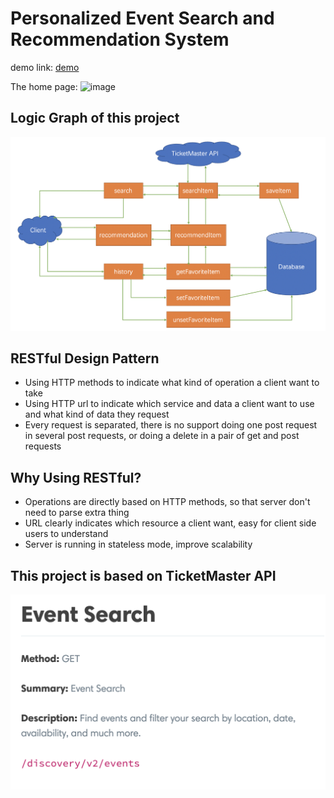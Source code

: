 # Personalized Event Search and Recommendation System

demo link: 
[demo](http://ec2-3-129-148-239.us-east-2.compute.amazonaws.com/Jupiter)

The home page:
![image](https://github.com/McRose1/Jupiter/blob/master/images/Home.png)

## Logic Graph of this project 
![image](/images/logicGraph.png)


## RESTful Design Pattern
- Using HTTP methods to indicate what kind of operation a client want to take 
- Using HTTP url to indicate which service and data a client want to use and what kind of data they request 
- Every request is separated, there is no support doing one post request in several post requests, or doing a delete in a pair of get and post requests

## Why Using RESTful?
- Operations are directly based on HTTP methods, so that server don't need to parse extra thing
- URL clearly indicates which resource a client want, easy for client side users to understand
- Server is running in stateless mode, improve scalability 



## This project is based on TicketMaster API
![image](/images/tmAPI.png)
